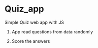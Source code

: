 # Quiz_app

Simple Quiz web app with JS

1. App read questions from data randomly

2. Score the answers
